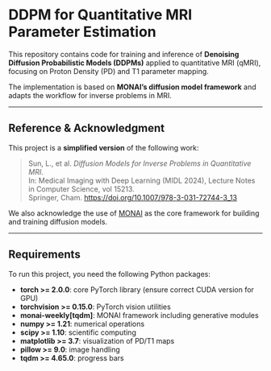 # DDPM for Quantitative MRI Parameter Estimation

This repository contains code for training and inference of **Denoising Diffusion Probabilistic Models (DDPMs)** applied to quantitative MRI (qMRI), focusing on Proton Density (PD) and T1 parameter mapping.

The implementation is based on **MONAI’s diffusion model framework** and adapts the workflow for inverse problems in MRI.

---

## Reference & Acknowledgment

This project is a **simplified version** of the following work:

> Sun, L., et al. *Diffusion Models for Inverse Problems in Quantitative MRI.*  
> In: Medical Imaging with Deep Learning (MIDL 2024), Lecture Notes in Computer Science, vol 15213.  
> Springer, Cham. https://doi.org/10.1007/978-3-031-72744-3_13

We also acknowledge the use of [MONAI](https://monai.io) as the core framework for building and training diffusion models.

---

## Requirements

To run this project, you need the following Python packages:

- **torch >= 2.0.0**: core PyTorch library (ensure correct CUDA version for GPU)  
- **torchvision >= 0.15.0**: PyTorch vision utilities  
- **monai-weekly[tqdm]**: MONAI framework including generative modules  
- **numpy >= 1.21**: numerical operations  
- **scipy >= 1.10**: scientific computing  
- **matplotlib >= 3.7**: visualization of PD/T1 maps  
- **pillow >= 9.0**: image handling  
- **tqdm >= 4.65.0**: progress bars  

